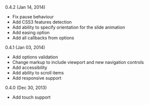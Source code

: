 0.4.2 (Jan 14, 2014)

* Fix pause behaviour
* Add CSS3 features detection
* Add ability to specify orientation for the slide animation
* Add easing option
* Add all callbacks from options

0.4.1 (Jan 03, 2014)

* Add options validation
* Change markup to include viewport and new navigation controls
* Add accessibility
* Add ability to scroll items
* Add responsive support

0.4.0 (Dec 30, 2013)

* Add touch support
